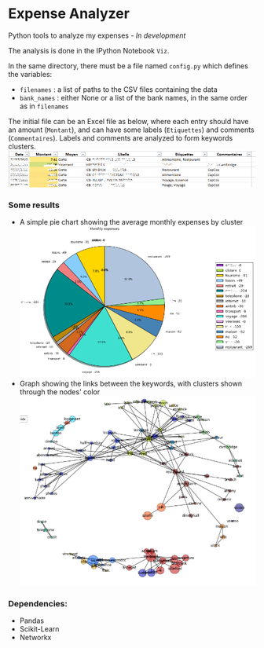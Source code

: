 # Expense Analyzer
Python tools to analyze my expenses - *In development*

The analysis is done in the IPython Notebook `Viz`.  


In the same directory, there must be a file named `config.py` which defines the variables:
- `filenames` : a list of paths to the CSV files containing the data
- `bank_names` : either None or a list of the bank names, in the same order as in `filenames`  

The initial file can be an Excel file as below, where each entry should have an amount (`Montant`), and can have some labels (`Etiquettes`) and comments (`Commentaires`). Labels and comments are analyzed to form keywords clusters.
![Fig0](Figures/file_example.png?raw=true)  

### Some results
- A simple pie chart showing the average monthly expenses by cluster
![Fig1](Figures/pie_chart.png?raw=true)
- Graph showing the links between the keywords, with clusters shown through the nodes' color
![Fig2](Figures/keywords_graph.png?raw=true)

### Dependencies:
- Pandas
- Scikit-Learn
- Networkx
